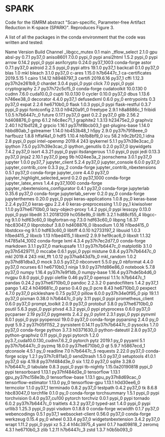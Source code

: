 # SPARK
Code for the ISMRM abstract "Scan-specific, Parameter-free Artifact Reduction in K-space (SPARK)". Reproduces Figure 3.

A list of all the packages in the conda environment that the code was written and tested:

Name                    Version                   Build  Channel
_libgcc_mutex             0.1                        main
_tflow_select             2.1.0                       gpu
absl-py                   0.7.1                    py37_0
aniso8601                 7.0.0                    pypi_0    pypi
ansi2html                 1.5.2                    pypi_0    pypi
arrow                     0.14.2                   pypi_0    pypi
asn1crypto                0.24.0                py37_1003    conda-forge
astor                     0.7.1                    py37_0
astroid                   2.2.5                    pypi_0    pypi
attrs                     19.1.0                   py37_1
backcall                  0.1.0                    py37_0
blas                      1.0                         mkl
bleach                    3.1.0                    py37_0
c-ares                    1.15.0               h7b6447c_1
ca-certificates           2019.5.15                     1
cairo                     1.14.12              h8948797_3
certifi                   2019.6.16                py37_1
cffi                      1.12.3           py37h2e261b9_0
chardet                   3.0.4                    pypi_0    pypi
click                     7.0                      pypi_0    pypi
cryptography              2.7              py37h72c5cf5_0    conda-forge
cudatoolkit               10.0.130                      0
cudnn                     7.6.0                cuda10.0_0
cupti                     10.0.130                      0
cycler                    0.10.0                   py37_0
dbus                      1.13.6               h746ee38_0
decorator                 4.4.0                    py37_1
defusedxml                0.6.0                      py_0
entrypoints               0.3                      py37_0
expat                     2.2.6                he6710b0_0
flask                     1.0.3                    pypi_0    pypi
flask-restful             0.3.7                    pypi_0    pypi
fontconfig                2.13.0               h9420a91_0
freetype                  2.9.1                h8a8886c_1
fribidi                   1.0.5                h7b6447c_0
future                    0.17.1                   py37_0
gast                      0.2.2                    py37_0
glib                      2.56.2               hd408876_0
gmp                       6.1.2                h6c8ec71_1
graphite2                 1.3.13               h23475e2_0
graphviz                  2.40.1               h21bd128_2
grpcio                    1.16.1           py37hf8bcb03_1
gst-plugins-base          1.14.0               hbbd80ab_1
gstreamer                 1.14.0               hb453b48_1
h5py                      2.9.0            py37h7918eee_0
harfbuzz                  1.8.8                hffaf4a1_0
hdf5                      1.10.4               hb1b8bf9_0
icu                       58.2                 h9c2bf20_1
idna                      2.8                      pypi_0    pypi
intel-openmp              2019.4                      243
ipykernel                 5.1.1            py37h39e3cac_0
ipython                   7.5.0            py37h39e3cac_0
ipython_genutils          0.2.0                    py37_0
ipywidgets                7.4.2                    py37_0
isort                     4.3.21                   pypi_0    pypi
itsdangerous              1.1.0                    pypi_0    pypi
jedi                      0.13.3                   py37_0
jinja2                    2.10.1                   py37_0
jpeg                      9b                   h024ee3a_2
jsonschema                3.0.1                    py37_0
jupyter                   1.0.0                    py37_7
jupyter_client            5.2.4                    py37_0
jupyter_console           6.0.0                    py37_0
jupyter_contrib_core      0.3.3                      py_2    conda-forge
jupyter_contrib_nbextensions 0.5.1                    py37_0    conda-forge
jupyter_core              4.4.0                    py37_0
jupyter_highlight_selected_word 0.2.0                 py37_1000    conda-forge
jupyter_latex_envs        1.4.4                 py37_1000    conda-forge
jupyter_nbextensions_configurator 0.4.1                    py37_0    conda-forge
jupyterlab                0.35.6                   py37_0    conda-forge
jupyterlab_server         0.2.0                      py_0    conda-forge
jupyterthemes             0.20.0                   pypi_0    pypi
keras-applications        1.0.8                      py_0
keras-base                2.2.4                    py37_0
keras-gpu                 2.2.4                         0
keras-preprocessing       1.1.0                      py_1
kiwisolver                1.1.0            py37he6710b0_0
lazy-object-proxy         1.4.2                    pypi_0    pypi
lesscpy                   0.13.0                   pypi_0    pypi
libedit                   3.1.20181209         hc058e9b_0
libffi                    3.2.1                hd88cf55_4
libgcc-ng                 9.1.0                hdf63c60_0
libgfortran-ng            7.3.0                hdf63c60_0
libpng                    1.6.37               hbc83047_0
libprotobuf               3.8.0                hd408876_0
libsodium                 1.0.16               h1bed415_0
libstdcxx-ng              9.1.0                hdf63c60_0
libtiff                   4.0.10               h2733197_2
libuuid                   1.0.3                h1bed415_2
libxcb                    1.13                 h1bed415_1
libxml2                   2.9.9                he19cac6_0
libxslt                   1.1.32            h4785a14_1002    conda-forge
lxml                      4.3.4            py37h7ec2d77_0    conda-forge
markdown                  3.1.1                    py37_0
markupsafe                1.1.1            py37h7b6447c_0
matplotlib                3.1.0            py37h5429711_0
mccabe                    0.6.1                    pypi_0    pypi
mistune                   0.8.4            py37h7b6447c_0
mkl                       2019.4                      243
mkl_fft                   1.0.12           py37ha843d7b_0
mkl_random                1.0.2            py37hd81dba3_0
mock                      3.0.5                    py37_0
nbconvert                 5.5.0                      py_0
nbformat                  4.4.0                    py37_0
ncurses                   6.1                  he6710b0_1
ninja                     1.9.0            py37hfd86e86_0
notebook                  5.7.8                    py37_0
numpy                     1.16.4           py37h7e9f1db_0
numpy-base                1.16.4           py37hde5b4d6_0
nvgpu                     0.8.0                    pypi_0    pypi
olefile                   0.46                     py37_0
openssl                   1.1.1c               h7b6447c_1
pandas                    0.24.2           py37he6710b0_0
pandoc                    2.2.3.2                       0
pandocfilters             1.4.2                    py37_1
pango                     1.42.4               h049681c_0
parso                     0.4.0                      py_0
pcre                      8.43                 he6710b0_0
pexpect                   4.7.0                    py37_0
pickleshare               0.7.5                    py37_0
pillow                    6.0.0            py37h34e0f95_0
pip                       19.1.1                   py37_0
pixman                    0.38.0               h7b6447c_0
ply                       3.11                     pypi_0    pypi
prometheus_client         0.6.0                    py37_0
prompt_toolkit            2.0.9                    py37_0
protobuf                  3.8.0            py37he6710b0_0
psutil                    5.6.3                    pypi_0    pypi
ptvsd                     4.3.2                    pypi_0    pypi
ptyprocess                0.6.0                    py37_0
pycparser                 2.19                     py37_0
pygments                  2.4.2                      py_0
pylint                    2.3.1                    pypi_0    pypi
pynvml                    8.0.1                    pypi_0    pypi
pyopenssl                 19.0.0                   py37_0    conda-forge
pyparsing                 2.4.0                      py_0
pyqt                      5.9.2            py37h05f1152_2
pyrsistent                0.14.11          py37h7b6447c_0
pysocks                   1.7.0                    py37_0    conda-forge
python                    3.7.3                h0371630_0
python-dateutil           2.8.0                    py37_0
python-graphviz           0.11                     pypi_0    pypi
pytorch                   1.2.0           py3.7_cuda10.0.130_cudnn7.6.2_0    pytorch
pytz                      2019.1                     py_0
pyyaml                    5.1              py37h7b6447c_0
pyzmq                     18.0.0           py37he6710b0_0
qt                        5.9.7                h5867ecd_1
qtconsole                 4.5.1                      py_0
readline                  7.0                  h7b6447c_5
requests                  2.22.0                   py37_0    conda-forge
scipy                     1.2.1            py37h7c811a0_0
send2trash                1.5.0                    py37_0
setuptools                41.0.1                   py37_0
sip                       4.19.8           py37hf484d3e_0
six                       1.12.0                   py37_0
sqlite                    3.28.0               h7b6447c_0
tabulate                  0.8.3                    pypi_0    pypi
tb-nightly                1.15.0a20190818          pypi_0    pypi
tensorboard               1.13.1           py37hf484d3e_0
tensorflow                1.13.1          gpu_py37hc158e3b_0
tensorflow-base           1.13.1          gpu_py37h8d69cac_0
tensorflow-estimator      1.13.0                     py_0
tensorflow-gpu            1.13.1               h0d30ee6_0
termcolor                 1.1.0                    py37_1
terminado                 0.8.2                    py37_0
testpath                  0.4.2                    py37_0
tk                        8.6.8                hbc83047_0
torchfile                 0.1.0                      py_0    conda-forge
torchsummary              1.5.1                    pypi_0    pypi
torchvision               0.4.0                py37_cu100    pytorch
torchviz                  0.0.1                    pypi_0    pypi
tornado                   6.0.2            py37h7b6447c_0
traitlets                 4.3.2                    py37_0
typed-ast                 1.4.0                    pypi_0    pypi
urllib3                   1.25.3                   pypi_0    pypi
visdom                    0.1.8.8                       0    conda-forge
wcwidth                   0.1.7                    py37_0
webencodings              0.5.1                    py37_1
websocket-client          0.56.0                   py37_0    conda-forge
werkzeug                  0.15.4                     py_0
wheel                     0.33.4                   py37_0
widgetsnbextension        3.4.2                    py37_0
wrapt                     1.11.2                   pypi_0    pypi
xz                        5.2.4                h14c3975_4
yaml                      0.1.7                had09818_2
zeromq                    4.3.1                he6710b0_3
zlib                      1.2.11               h7b6447c_3
zstd                      1.3.7                h0b5b093_0


